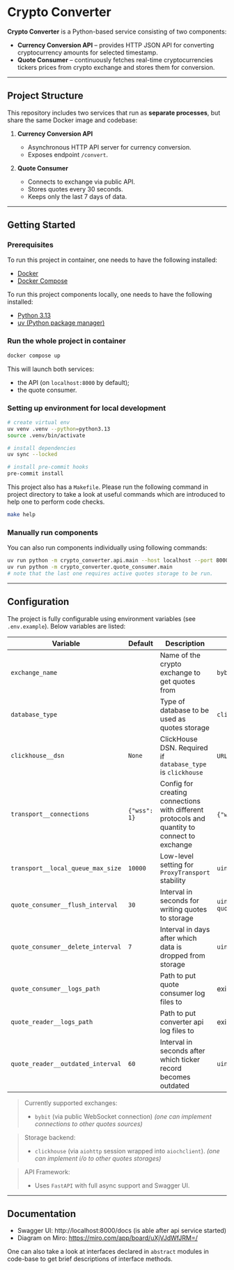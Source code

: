 # Crypto Converter

**Crypto Converter** is a Python-based service consisting of two components:

- **Currency Conversion API** – provides HTTP JSON API for converting cryptocurrency amounts for selected timestamp.
- **Quote Consumer** – continuously fetches real-time cryptocurrencies tickers prices from crypto exchange and stores them for conversion.

---

## Project Structure

This repository includes two services that run as **separate processes**, but share the same Docker image and codebase:

1. **Currency Conversion API**
   - Asynchronous HTTP API server for currency conversion.
   - Exposes endpoint `/convert`.

2. **Quote Consumer**
   - Connects to exchange via public API.
   - Stores quotes every 30 seconds.
   - Keeps only the last 7 days of data.

---

## Getting Started

### Prerequisites

To run this project in container, one needs to have the following installed:

- [Docker](https://www.docker.com/)
- [Docker Compose](https://docs.docker.com/compose/)

To run this project components locally, one needs to have the following installed:

- [Python 3.13](https://www.python.org/downloads/)
- [uv (Python package manager)](https://docs.astral.sh/uv/)

### Run the whole project in container

```bash
docker compose up
```

This will launch both services:
- the API (on `localhost:8000` by default);
- the quote consumer.

### Setting up environment for local development

```bash
# create virtual env
uv venv .venv --python=python3.13
source .venv/bin/activate

# install dependencies
uv sync --locked

# install pre-commit hooks
pre-commit install
```

This project also has a `Makefile`. Please run the following command in project directory to take a look at useful commands which are introduced to help one to perform code checks.

```bash
make help
```

### Manually run components
You can also run components individually using following commands:

```bash
uv run python -m crypto_converter.api.main --host localhost --port 8000
uv run python -m crypto_converter.quote_consumer.main
# note that the last one requires active quotes storage to be run.
```

---

## Configuration

The project is fully configurable using environment variables (see `.env.example`). Below variables are listed:

| Variable | Default | Description | Valid values |
|----------|---------|-------------|--------------|
| `exchange_name` || Name of the crypto exchange to get quotes from | `bybit`      |
| `database_type` || Type of database to be used as quotes storage  | `clickhouse` |
| `clickhouse__dsn` | `None` | ClickHouse DSN. Required if `database_type` is `clickhouse` | `URL-string` or `None` |
| `transport__connections` | `{"wss": 1}` | Config for creating connections with different protocols and quantity to connect to exchange | `{"wss": 1}` only
| `transport__local_queue_max_size` | `10000` | Low-level setting for `ProxyTransport` stability | `uint >= 10000`
| `quote_consumer__flush_interval` | `30` | Interval in seconds for writing quotes to storage | `uint <= 0.5 * quote_reader__outdated_interval` |
| `quote_consumer__delete_interval` | `7` | Interval in days after which data is dropped from storage | `uint` |
| `quote_consumer__logs_path` || Path to put quote consumer log files to | existing `Path` |
| `quote_reader__logs_path` || Path to put converter api log files to | existing `Path` |
| `quote_reader__outdated_interval` | `60` | Interval in seconds after which ticker record becomes outdated | `uint`

> Currently supported exchanges:
> - `bybit` (via public WebSocket connection)
> _(one can implement connections to other quotes sources)_

> Storage backend:
> - `clickhouse` (via `aiohttp` session wrapped into `aiochclient`).
> _(one can implement i/o to other quotes storages)_

> API Framework:
> - Uses `FastAPI` with full async support and Swagger UI.

---

## Documentation
- Swagger UI: http://localhost:8000/docs (is able after api service started)
- Diagram on Miro: https://miro.com/app/board/uXjVJdWfJRM=/

One can also take a look at interfaces declared in `abstract` modules in code-base to get brief descriptions of interface methods.
